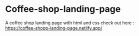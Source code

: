# Coffee-shop-landing-page
A coffee shop landing page with html and css
check out here : https://coffee-shopp-landing-page.netlify.app/
